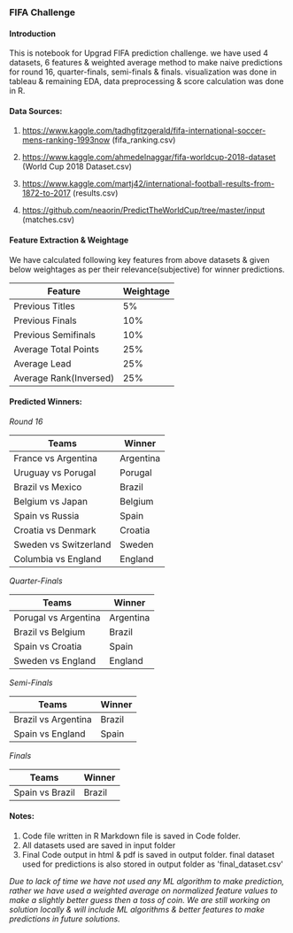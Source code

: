 ### FIFA Challenge

#### Introduction
This is notebook for Upgrad FIFA prediction challenge. we have used 4 datasets, 6 features & weighted average method to make naive predictions for round 16, quarter-finals, semi-finals & finals. visualization was done in tableau & remaining EDA, data preprocessing & score calculation was done in R.  

#### Data Sources:

1. https://www.kaggle.com/tadhgfitzgerald/fifa-international-soccer-mens-ranking-1993now (fifa_ranking.csv)

2. https://www.kaggle.com/ahmedelnaggar/fifa-worldcup-2018-dataset (World Cup 2018 Dataset.csv)

3. https://www.kaggle.com/martj42/international-football-results-from-1872-to-2017 (results.csv)

4. https://github.com/neaorin/PredictTheWorldCup/tree/master/input (matches.csv)

#### Feature Extraction & Weightage
We have calculated following key features from above datasets & given below weightages as per their relevance(subjective) for winner predictions.

Feature | Weightage
------------ | -------------
Previous Titles | 5%
Previous Finals | 10%
Previous Semifinals | 10%
Average Total Points | 25%
Average Lead | 25%
Average Rank(Inversed) | 25%

#### Predicted Winners:

*Round 16*

Teams | Winner
------------ | -------------
France vs Argentina | Argentina
Uruguay vs Porugal  | Porugal
Brazil vs Mexico | Brazil
Belgium vs Japan | Belgium
Spain vs Russia | Spain
Croatia vs Denmark | Croatia
Sweden vs Switzerland | Sweden
Columbia vs England | England


*Quarter-Finals*

Teams | Winner
------------ | -------------
Porugal vs Argentina | Argentina
Brazil vs Belgium | Brazil
Spain vs Croatia | Spain
Sweden vs England | England


*Semi-Finals*

Teams | Winner
------------ | -------------
Brazil vs Argentina | Brazil
Spain vs England | Spain


*Finals*

Teams | Winner
------------ | -------------
Spain vs Brazil | Brazil

#### Notes:
1. Code file written in R Markdown file is saved in Code folder.
2. All datasets used are saved in input folder
3. Final Code output in html & pdf is saved in output folder. final dataset used for predictions is also stored in output folder as 'final_dataset.csv'

_Due to lack of time we have not used any ML algorithm to make prediction, rather we have used a weighted average on normalized feature values to make a slightly better guess then a toss of coin. We are still working on solution locally & will include ML algorithms & better features to make predictions in future solutions._
